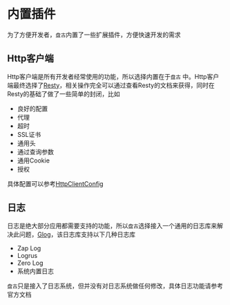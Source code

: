 # 内置插件

为了方便开发者，`盘古`内置了一些扩展插件，方便快速开发的需求

## Http客户端

Http客户端是所有开发者经常使用的功能，所以选择内置在于`盘古`
中。Http客户端最终选择了[Resty](https://github.com/go-resty/resty)，相关操作完全可以通过查看Resty的文档来获得，同时在Resty的基础了做了一些简单的封闭，比如

- 良好的配置
- 代理
- 超时
- SSL证书
- 通用头
- 通过查询参数
- 通用Cookie
- 授权

具体配置可以参考[HttpClientConfig](https://github.com/storezhang/gox/blob/master/http_client.go)

## 日志

日志是绝大部分应用都需要支持的功能，所以`盘古`选择接入一个通用的日志库来解决此问题，[Glog](https://github.com/goexl/simaqian)，该日志库支持以下几种日志库

- Zap Log
- Logrus
- Zero Log
- 系统内置日志

`盘古`只是接入了日志系统，但并没有对日志系统做任何修改，具体日志功能请参考官方文档
